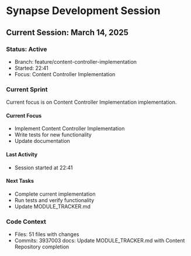 # Synapse Development Session
## Current Session: March 14, 2025

### Status: Active
- Branch: feature/content-controller-implementation
- Started: 22:41
- Focus: Content Controller Implementation

### Current Sprint
Current focus is on Content Controller Implementation implementation.

#### Current Focus
- Implement Content Controller Implementation
- Write tests for new functionality
- Update documentation

#### Last Activity
- Session started at 22:41

#### Next Tasks
- Complete current implementation
- Run tests and verify functionality
- Update MODULE_TRACKER.md

### Code Context
- Files: 51 files with changes
- Commits: 3937003 docs: Update MODULE_TRACKER.md with Content Repository completion
